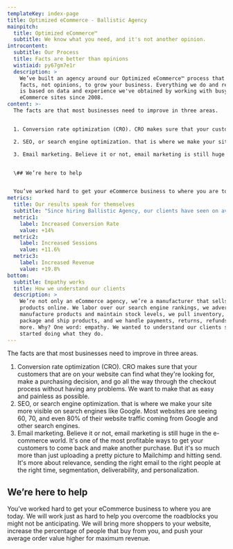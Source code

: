 ```yaml
---
templateKey: index-page
title: Optimized eCommerce - Ballistic Agency
mainpitch:
  title: Optimized eCommerce™
  subtitle: We know what you need, and it's not another opinion.
introcontent:
  subtitle: Our Process
  title: Facts are better than opinions
  wistiaid: py67gm7e1r
  description: >
    We’ve built an agency around our Optimized eCommerce™ process that uses
    facts, not opinions, to grow your business. Everything we do and recommend
    is based on data and experience we've obtained by working with busy
    eCommerce sites since 2008. 
content: >-
  The facts are that most businesses need to improve in three areas.


  1. Conversion rate optimization (CRO). CRO makes sure that your customers that are on your website can find what they're looking for, make a purchasing decision, and go all the way through the checkout process without having any problems. We want to make that as easy and painless as possible.

  2. SEO, or search engine optimization. that is where we make your site more visible on search engines like Google. Most websites are seeing 60, 70, and even 80% of their website traffic coming from Google and other search engines.

  3. Email marketing. Believe it or not, email marketing is still huge in the e-commerce world. It's one of the most profitable ways to get your customers to come back and make another purchase. But it's so much more than just uploading a pretty picture to Mailchimp and hitting send. It's more about relevance, sending the right email to the right people at the right time, segmentation, deliverability, and personalization.


  \## We’re here to help


  You’ve worked hard to get your eCommerce business to where you are today. We will work just as hard to help you overcome the roadblocks you might not be anticipating. We will bring more shoppers to your website, increase the percentage of people that buy from you, and push your average order value higher for maximum revenue.
metrics:
  title: Our results speak for themselves
  subtitle: "Since hiring Ballistic Agency, our clients have seen on average:"
  metric1:
    label: Increased Conversion Rate
    value: +14%
  metric2:
    label: Increased Sessions
    value: +11.6%
  metric3:
    label: Increased Revenue
    value: +19.8%
bottom:
  subtitle: Empathy works
  title: How we understand our clients
  description: >
    We’re not only an eCommerce agency, we’re a manufacturer that sells our
    products online. We labor over our search engine rankings, we advertise, we
    manufacture products and maintain stock levels, we pull inventory, we
    package and ship products, and we handle payments, returns, refunds, and
    more. Why? One word: empathy. We wanted to understand our clients so we
    started doing what they do.
---
```


The facts are that most businesses need to improve in three areas.

1. Conversion rate optimization (CRO). CRO makes sure that your customers that are on your website can find what they're looking for, make a purchasing decision, and go all the way through the checkout process without having any problems. We want to make that as easy and painless as possible. 
2. SEO, or search engine optimization. that is where we make your site more visible on search engines like Google. Most websites are seeing 60, 70, and even 80% of their website traffic coming from Google and other search engines.
3. Email marketing. Believe it or not, email marketing is still huge in the e-commerce world. It's one of the most profitable ways to get your customers to come back and make another purchase. But it's so much more than just uploading a pretty picture to Mailchimp and hitting send. It's more about relevance, sending the right email to the right people at the right time, segmentation, deliverability, and personalization.

## We’re here to help

You’ve worked hard to get your eCommerce business to where you are today. We will work just as hard to help you overcome the roadblocks you might not be anticipating. We will bring more shoppers to your website, increase the percentage of people that buy from you, and push your average order value higher for maximum revenue.

